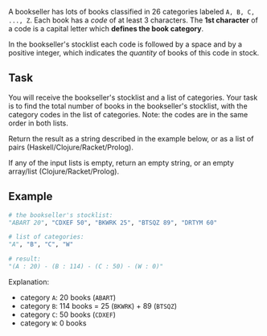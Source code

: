 A bookseller has lots of books classified in 26 categories labeled `A, B, C, ..., Z`. Each book has a *code* of at least 3 characters. The **1st character** of a code is a capital letter which **defines the book category**.
  
In the bookseller's stocklist each code is followed by a space and by a positive integer, which indicates the *quantity* of books of this code in stock.


## Task

You will receive the bookseller's stocklist and a list of categories. Your task is to find the total number of books in the bookseller's stocklist, with the category codes in the list of categories. Note: the codes are in the same order in both lists.

Return the result as a string described in the example below, or as a list of pairs (Haskell/Clojure/Racket/Prolog).

If any of the input lists is empty, return an empty string, or an empty array/list (Clojure/Racket/Prolog).


## Example
```python
# the bookseller's stocklist:
"ABART 20", "CDXEF 50", "BKWRK 25", "BTSQZ 89", "DRTYM 60"

# list of categories: 
"A", "B", "C", "W"

# result:
"(A : 20) - (B : 114) - (C : 50) - (W : 0)"
```

Explanation:
* category `A`: 20 books (`ABART`)
* category `B`: 114 books = 25 (`BKWRK`) + 89 (`BTSQZ`)
* category `C`: 50 books (`CDXEF`)
* category `W`: 0 books

 
